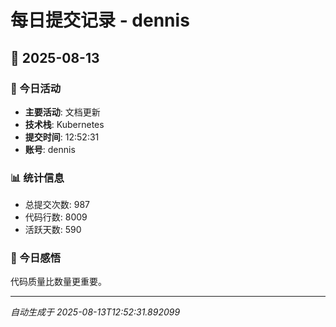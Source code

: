 # 每日提交记录 - dennis

## 📅 2025-08-13

### 🎯 今日活动
- **主要活动**: 文档更新
- **技术栈**: Kubernetes
- **提交时间**: 12:52:31
- **账号**: dennis

### 📊 统计信息
- 总提交次数: 987
- 代码行数: 8009
- 活跃天数: 590

### 💭 今日感悟
代码质量比数量更重要。

---
*自动生成于 2025-08-13T12:52:31.892099*

